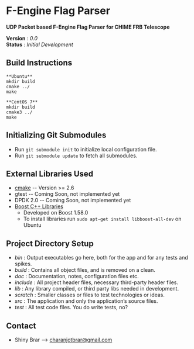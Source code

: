 # F-Engine Flag Parser
**UDP Packet based F-Engine Flag Parser for CHIME FRB Telescope**

**Version** : _0.0_  
**Status**  : _Initial Development_  

## Build Instructions
```
**Ubuntu**
mkdir build
cmake ../
make

**CentOS 7**
mkdir build
cmake3 ../
make
```

## Initializing Git Submodules

* Run ```git submodule init``` to initialize local configuration file.
* Run ```git submodule update``` to fetch all submodules.

## External Libraries Used

* [cmake](https://cmake.org/) -- Version >= 2.6
* gtest -- Coming Soon, not implemented yet
* DPDK 2.0 -- Coming Soon, not implemented yet
* [Boost C++ Libraries](http://www.boost.org/)
    * Developed on Boost 1.58.0
    * To install libraries run ```sudo apt-get install libboost-all-dev``` on Ubuntu

## Project Directory Setup

* _bin_     : Output executables go here, both for the app and for any tests and spikes.
* _build_   : Contains all object files, and is removed on a clean.
* _doc_     : Documentation, notes, configuration files etc.
* _include_ : All project header files, necessary third-party header files.
* _lib_     : Any library compiled, or third party libs needed in development.
* _scratch_ : Smaller classes or files to test technologies or ideas. 
* _src_     : The application and only the application’s source files.
* _test_    : All test code files. You do write tests, no?

## Contact

* Shiny Brar --> charanjotbrar@gmail.com